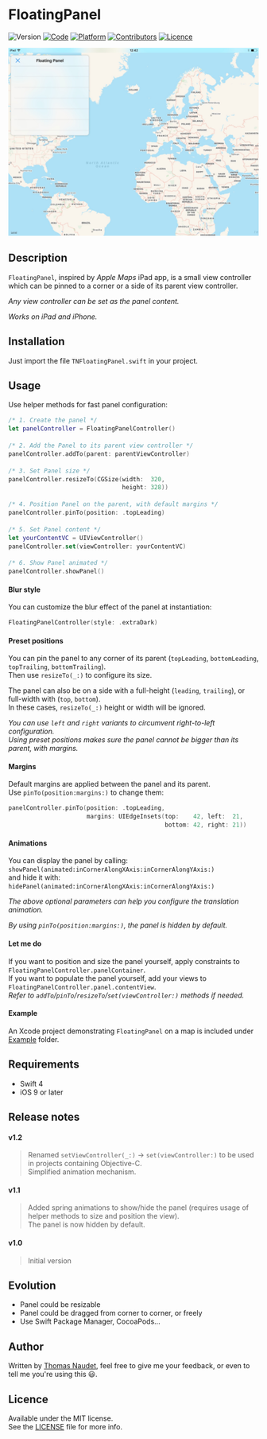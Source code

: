 # FloatingPanel

![Version](https://img.shields.io/badge/version-1.2-green.svg)
[![Code](https://img.shields.io/badge/code-Swift%204-orange.svg)](https://swift.org)
[![Platform](https://img.shields.io/badge/platform-iOS-red.svg)](https://www.apple.com/ios/)
[![Contributors](https://img.shields.io/badge/contributors-Thomas%20NAUDET-blue.svg)](https://twitter.com/tomn94)
[![Licence](https://img.shields.io/badge/licence-MIT-lightgrey.svg)](https://opensource.org/licenses/MIT)


![Event online order](Example/Preview.jpg)


## Description

`FloatingPanel`, inspired by *Apple Maps* iPad app, is a small view controller which can be pinned to a corner or a side of its parent view controller.

*Any view controller can be set as the panel content.*

*Works on iPad and iPhone.*


## Installation

Just import the file `TNFloatingPanel.swift` in your project.


## Usage

Use helper methods for fast panel configuration:

```swift
/* 1. Create the panel */
let panelController = FloatingPanelController()

/* 2. Add the Panel to its parent view controller */
panelController.addTo(parent: parentViewController)
    
/* 3. Set Panel size */
panelController.resizeTo(CGSize(width:  320,
                                height: 328))
    
/* 4. Position Panel on the parent, with default margins */
panelController.pinTo(position: .topLeading)
    
/* 5. Set Panel content */
let yourContentVC = UIViewController()
panelController.set(viewController: yourContentVC)
    
/* 6. Show Panel animated */
panelController.showPanel()
```

#### Blur style

You can customize the blur effect of the panel at instantiation:
```swift
FloatingPanelController(style: .extraDark)
```

#### Preset positions

You can pin the panel to any corner of its parent (`topLeading`, `bottomLeading`, `topTrailing`, `bottomTrailing`).\
Then use `resizeTo(_:)` to configure its size.

The panel can also be on a side with a full-height (`leading`, `trailing`), or full-width with (`top`, `bottom`).\
In these cases, `resizeTo(_:)` height or width will be ignored.

*You can use `left` and `right` variants to circumvent right-to-left configuration.\
Using preset positions makes sure the panel cannot be bigger than its parent, with margins.*

#### Margins

Default margins are applied between the panel and its parent.\
Use `pinTo(position:margins:)` to change them:
```swift
panelController.pinTo(position: .topLeading,
                      margins: UIEdgeInsets(top:    42, left:  21,
                                            bottom: 42, right: 21))
```

#### Animations

You can display the panel by calling: `showPanel(animated:inCornerAlongXAxis:inCornerAlongYAxis:)`\
and hide it with: `hidePanel(animated:inCornerAlongXAxis:inCornerAlongYAxis:)`

*The above optional parameters can help you configure the translation animation.*

*By using `pinTo(position:margins:)`, the panel is hidden by default.*

#### Let me do

If you want to position and size the panel yourself, apply constraints to `FloatingPanelController.panelContainer`.\
If you want to populate the panel yourself, add your views to `FloatingPanelController.panel.contentView`.\
*Refer to `addTo`/`pinTo`/`resizeTo`/`set(viewController:)` methods if needed.*

#### Example

An Xcode project demonstrating `FloatingPanel` on a map is included under [Example](Example) folder.


## Requirements

- Swift 4
- iOS 9 or later


## Release notes

#### v1.2

> Renamed `setViewController(_:)` → `set(viewController:)` to be used in projects containing Objective-C.\
> Simplified animation mechanism.

#### v1.1

> Added spring animations to show/hide the panel (requires usage of helper methods to size and position the view).\
> The panel is now hidden by default.

#### v1.0
> Initial version


## Evolution

- Panel could be resizable
- Panel could be dragged from corner to corner, or freely
- Use Swift Package Manager, CocoaPods…


## Author

Written by [Thomas Naudet](https://twitter.com/tomn94), feel free to give me your feedback, or even to tell me you're using this 😃.


## Licence

Available under the MIT license.\
See the [LICENSE](LICENSE) file for more info.